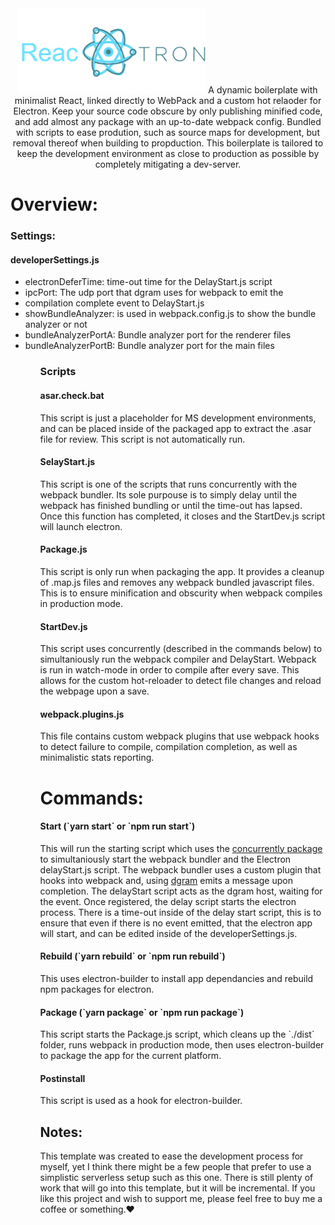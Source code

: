 <div align="CENTER"> 
    <img src="https://github.com/MPMcIntyre/personal-readme/raw/master/ReacTron.png?raw=true" width="300"/>
    A dynamic boilerplate with minimalist React, linked directly to WebPack and a custom hot relaoder for Electron. Keep your source code obscure by only publishing minified code, and add almost any package with an up-to-date webpack config. Bundled with scripts to ease prodution, such as source maps for development, but removal thereof when building to propduction. This boilerplate is tailored to keep the development environment as close to production as possible by completely mitigating a dev-server.
</div>
<h1>Overview:</h1>
<h3>Settings:</h3>
<h4>developerSettings.js</h4>
<ul>
    <li>electronDeferTime: time-out time for the DelayStart.js script</li>
  <li>ipcPort: The udp port that dgram uses for webpack to emit the <li>compilation complete event to DelayStart.js</li>
  <li>showBundleAnalyzer: is used in webpack.config.js to show the bundle analyzer or not</li>
  <li>bundleAnalyzerPortA: Bundle analyzer port for the renderer files</li>
  <li>bundleAnalyzerPortB: Bundle analyzer port for the main files
<ul>

<h3>Scripts</h3>
<h4>asar.check.bat</h4>
This script is just a placeholder for MS development environments, and can be placed inside of the packaged app to extract the .asar file for review. This script is not automatically run.

<h4>SelayStart.js</h4>
This script is one of the scripts that runs concurrently with the webpack bundler. Its sole purpouse is to simply delay until the webpack has finished bundling or until the time-out has lapsed. Once this function has completed, it closes and the StartDev.js script will launch electron.

<h4>Package.js</h4>
This script is only run when packaging the app. It provides a cleanup of .map.js files and removes any webpack bundled javascript files. This is to ensure minification and obscurity when webpack compiles in production mode.

<h4>StartDev.js</h4>
This script uses concurrently (described in the commands below) to simultaniously run the webpack compiler and DelayStart. Webpack is run in watch-mode in order to compile after every save. This allows for the custom hot-reloader to detect file changes and reload the webpage upon a save.

<h4>webpack.plugins.js</h4>
This file contains custom webpack plugins that use webpack hooks to detect failure to compile, compilation completion, as well as minimalistic stats reporting.

<h1>Commands:</h1>
<h4>Start (`yarn start` or `npm run start`)</h4>
This will run the starting script which uses the <a href="https://www.npmjs.com/package/concurrently">concurrently package</a> to simultaniously start the webpack bundler and the Electron delayStart.js script. The webpack bundler uses a custom plugin that hooks into webpack and, using <a href="https://nodejs.org/api/dgram.html">dgram</a> emits a message upon completion. The delayStart script acts as the dgram host, waiting for the event. Once registered, the delay script starts the electron process. There is a time-out inside of the delay start script, this is to ensure that even if there is no event emitted, that the electron app will start, and can be edited inside of the developerSettings.js.

<h4>Rebuild (`yarn rebuild` or `npm run rebuild`)</h4>
This uses electron-builder to install app dependancies and rebuild npm packages for electron.

<h4>Package (`yarn package` or `npm run package`)</h4>
This script starts the Package.js script, which cleans up the `./dist` folder, runs webpack in production mode, then uses electron-builder to package the app for the current platform.

<h4>Postinstall</h4>
This script is used as a hook for electron-builder.

<h2>Notes:</h2>
This template was created to ease the development process for myself, yet I think there might be a few people that prefer to use a simplistic serverless setup such as this one. There is still plenty of work that will go into this template, but it will be incremental. If you like this project and wish to support me, please feel free to buy me a coffee or something.❤️
